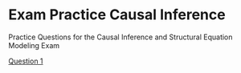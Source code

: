 # Exam Practice Causal Inference 
Practice Questions for the Causal Inference and Structural Equation Modeling Exam

[Question 1](/Question-1/question-1.pdf)
